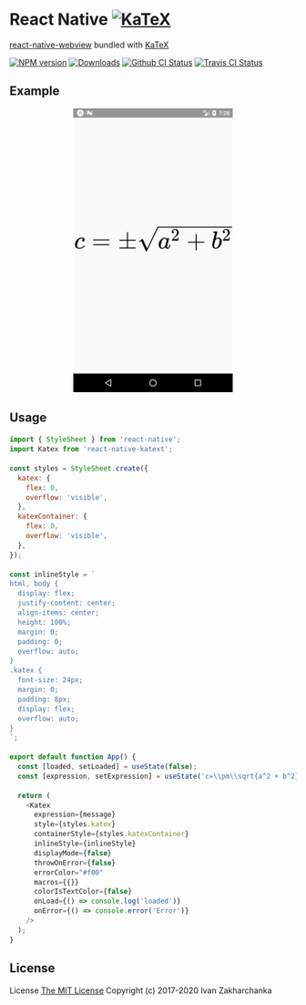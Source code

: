 # React Native [<img src="https://katex.org/img/katex-logo-black.svg" width="130" alt="KaTeX">](https://katex.org/)

[react-native-webview](https://github.com/react-native-community/react-native-webview) bundled with [KaTeX](https://github.com/Khan/KaTeX)

[![NPM version][npm-image]][npm-url]
[![Downloads][downloads-image]][npm-url]
[![Github CI Status][github-image]][github-url]
[![Travis CI Status][travis-image]][travis-url]

## Example

<p align="center">
  <img src="https://raw.githubusercontent.com/3axap4eHko/react-native-katex/master/screenshot.png" width="280" alt="React Native KaTeX">  
</p>

## Usage

```javascript
import { StyleSheet } from 'react-native';
import Katex from 'react-native-katext';

const styles = StyleSheet.create({
  katex: {
    flex: 0,
    overflow: 'visible',
  },
  katexContainer: {
    flex: 0,
    overflow: 'visible',
  },
});

const inlineStyle = `
html, body {
  display: flex;
  justify-content: center;
  align-items: center;
  height: 100%;
  margin: 0;
  padding: 0;
  overflow: auto;
}
.katex {
  font-size: 24px;
  margin: 0;
  padding: 8px;
  display: flex;
  overflow: auto;
}
`;

export default function App() {
  const [loaded, setLoaded] = useState(false);
  const [expression, setExpression] = useState('c=\\pm\\sqrt{a^2 + b^2}');

  return (
    <Katex
      expression={message}
      style={styles.katex}
      containerStyle={styles.katexContainer}
      inlineStyle={inlineStyle}
      displayMode={false}
      throwOnError={false}
      errorColor="#f00"
      macros={{}}
      colorIsTextColor={false}
      onLoad={() => console.log('loaded')}
      onError={() => console.error('Error')}
    />
  );
}
```

## License

License [The MIT License](http://opensource.org/licenses/MIT)
Copyright (c) 2017-2020 Ivan Zakharchanka

[downloads-image]: https://img.shields.io/npm/dm/react-native-katex.svg
[npm-url]: https://www.npmjs.com/package/react-native-katex
[npm-image]: https://img.shields.io/npm/v/react-native-katex.svg
[github-url]: https://github.com/3axap4eHko/react-native-katex/actions
[github-image]: https://github.com/3axap4eHko/react-native-katex/workflows/Github%20CI/badge.svg?branch=master
[travis-url]: https://travis-ci.org/3axap4eHko/react-native-katex
[travis-image]: https://img.shields.io/travis/3axap4eHko/react-native-katex/master.svg
[expo-image]: https://raw.githubusercontent.com/3axap4eHko/react-native-katex/master/screenshot.png
